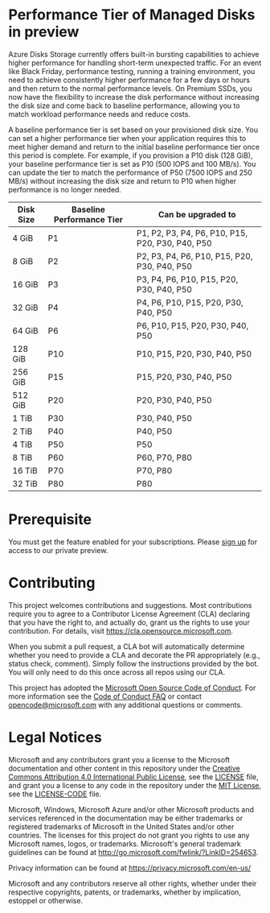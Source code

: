 # Performance Tier of Managed Disks in preview

Azure Disks Storage currently offers built-in bursting capabilities to achieve higher performance for handling short-term unexpected traffic. For an event like Black Friday, performance testing, running a training environment, you need to achieve consistently higher performance for a few days or hours and then return to the normal performance levels. On Premium SSDs, you now have the flexibility to increase the disk performance without increasing the disk size and come back to baseline performance, allowing you to match workload performance needs and reduce costs.

A baseline performance tier is set based on your provisioned disk size. You can set a higher performance tier when your application requires this to meet higher demand and return to the initial baseline performance tier once this period is complete. For example, if you provision a P10 disk (128 GiB), your baseline performance tier is set as P10 (500 IOPS and 100 MB/s). You can update the tier to match the performance of P50 (7500 IOPS and 250 MB/s) without increasing the disk size and return to P10 when higher performance is no longer needed. 

| Disk Size | Baseline Performance Tier | Can be upgraded to |
|----------------|-----|-------------------------------------|
| 4 GiB | P1 | P1, P2, P3, P4, P6, P10, P15, P20, P30, P40, P50 |
| 8 GiB | P2 | P2, P3, P4, P6, P10, P15, P20, P30, P40, P50 |
| 16 GiB | P3 | P3, P4, P6, P10, P15, P20, P30, P40, P50 | 
| 32 GiB | P4 | P4, P6, P10, P15, P20, P30, P40, P50 |
| 64 GiB | P6 | P6, P10, P15, P20, P30, P40, P50 |
| 128 GiB | P10 | P10, P15, P20, P30, P40, P50 |
| 256 GiB | P15 | P15, P20, P30, P40, P50 |
| 512 GiB | P20 | P20, P30, P40, P50 |
| 1 TiB | P30 | P30, P40, P50 |
| 2 TiB | P40 | P40, P50 |
| 4 TiB | P50 | P50 |
| 8 TiB | P60 | P60, P70, P80 |
| 16 TiB | P70 | P70, P80 |
| 32 TiB | P80 | P80 |

# Prerequisite

You must get the feature enabled for your subscriptions. Please [sign up](https://aka.ms/perftiersignup) for access to our private preview.

# Contributing

This project welcomes contributions and suggestions.  Most contributions require you to agree to a
Contributor License Agreement (CLA) declaring that you have the right to, and actually do, grant us
the rights to use your contribution. For details, visit https://cla.opensource.microsoft.com.

When you submit a pull request, a CLA bot will automatically determine whether you need to provide
a CLA and decorate the PR appropriately (e.g., status check, comment). Simply follow the instructions
provided by the bot. You will only need to do this once across all repos using our CLA.

This project has adopted the [Microsoft Open Source Code of Conduct](https://opensource.microsoft.com/codeofconduct/).
For more information see the [Code of Conduct FAQ](https://opensource.microsoft.com/codeofconduct/faq/) or
contact [opencode@microsoft.com](mailto:opencode@microsoft.com) with any additional questions or comments.

# Legal Notices

Microsoft and any contributors grant you a license to the Microsoft documentation and other content
in this repository under the [Creative Commons Attribution 4.0 International Public License](https://creativecommons.org/licenses/by/4.0/legalcode),
see the [LICENSE](LICENSE) file, and grant you a license to any code in the repository under the [MIT License](https://opensource.org/licenses/MIT), see the
[LICENSE-CODE](LICENSE-CODE) file.

Microsoft, Windows, Microsoft Azure and/or other Microsoft products and services referenced in the documentation
may be either trademarks or registered trademarks of Microsoft in the United States and/or other countries.
The licenses for this project do not grant you rights to use any Microsoft names, logos, or trademarks.
Microsoft's general trademark guidelines can be found at http://go.microsoft.com/fwlink/?LinkID=254653.

Privacy information can be found at https://privacy.microsoft.com/en-us/

Microsoft and any contributors reserve all other rights, whether under their respective copyrights, patents,
or trademarks, whether by implication, estoppel or otherwise.
